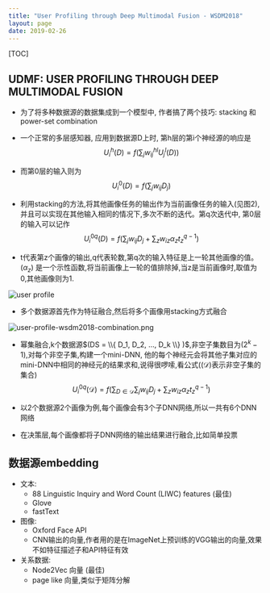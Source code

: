 ```yaml
---
title: "User Profiling through Deep Multimodal Fusion - WSDM2018"
layout: page
date: 2019-02-26
---
```

[TOC]

## UDMF: USER PROFILING THROUGH DEEP MULTIMODAL FUSION
- 为了将多种数据源的数据集成到一个模型中, 作者搞了两个技巧: stacking 和 power-set combination
- 一个正常的多层感知器, 应用到数据源D上时, 第h层的第i个神经源的响应是
$$
U^h_i(D) = f\left(   \sum_j w_{ij}^{hl} U_j^l(D)     \right)
$$

- 而第0层的输入则为
$$
U^0_i(D) = f\left(   \sum_j w_{ij} D_j     \right)
$$
- 利用stacking的方法,将其他画像任务的输出作为当前画像任务的输入(见图2),并且可以实现在其他输入相同的情况下,多次不断的迭代。第q次迭代中, 第0层的输入可以记作
$$
U^{0q} _ i(D) = f\left(   \sum_j w_{ij} D_j  + \sum_z w_{iz} \alpha_z t_z^{q-1}   \right)
$$
- t代表第z个画像的输出,q代表轮数,第q次的输入特征是上一轮其他画像的值。$(\alpha_z)$ 是一个示性函数,将当前画像上一轮的值排除掉,当z是当前画像时,取值为0,其他画像则为1.


![user profile](/wiki/static/images/userprofile-wsdm2018.png)

- 多个数据源首先作为特征融合,然后将多个画像用stacking方式融合

![user-profile-wsdm2018-combination.png](/wiki/static/images/user-profile-wsdm2018-combination.png)

- 幂集融合,k个数据源$(DS = \\{ D_1, D_2, ..., D_k \\} )$,非空子集数目为$(2^k - 1)$,对每个非空子集,构建一个mini-DNN, 他的每个神经元会将其他子集对应的mini-DNN中相同的神经元的结果求和,说得很啰嗦,看公式($(\mathcal{D})$表示非空子集的集合)
$$
U^{0q} _ i(\mathcal{D}) = f\left(  \sum_{D \in \mathcal{D}} \sum_j w_{ij} D_j  + \sum_z w_{iz} \alpha_z t_z^{q-1}   \right)
$$

- 以2个数据源2个画像为例,每个画像会有3个子DNN网络,所以一共有6个DNN网络
- 在决策层,每个画像都将子DNN网络的输出结果进行融合,比如简单投票

## 数据源embedding
- 文本:
    - 88 Linguistic Inquiry and Word Count (LIWC) features (最佳)
    - Glove
    - fastText
- 图像:
    - Oxford Face API
    - CNN输出的向量,作者用的是在ImageNet上预训练的VGG输出的向量,效果不如特征描述子和API特征有效
- 关系数据:
    - Node2Vec 向量 (最佳)
    - page like 向量,类似于矩阵分解
    